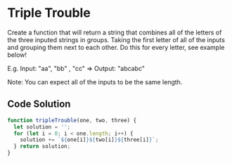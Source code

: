 # Triple Trouble

Create a function that will return a string that combines all of the letters of the three inputed strings in groups. Taking the first letter of all of the inputs and grouping them next to each other. Do this for every letter, see example below!

E.g. Input: "aa", "bb" , "cc" => Output: "abcabc"

Note: You can expect all of the inputs to be the same length.

## Code Solution

```js
function tripleTrouble(one, two, three) {
  let solution = '';
  for (let i = 0; i < one.length; i++) {
    solution += `${one[i]}${two[i]}${three[i]}`;
  } return solution;
}

```
